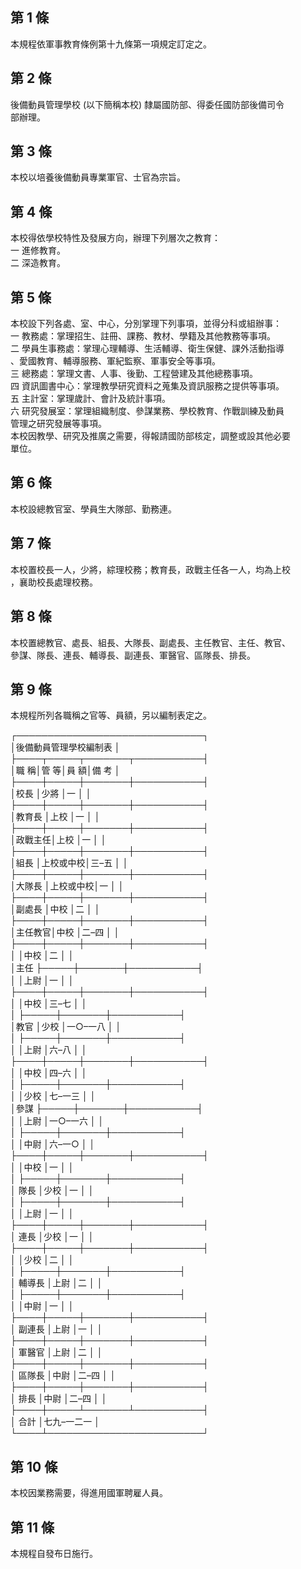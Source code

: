 第 1 條
-------
本規程依軍事教育條例第十九條第一項規定訂定之。

第 2 條
-------
後備動員管理學校 (以下簡稱本校) 隸屬國防部、得委任國防部後備司令  
部辦理。

第 3 條
-------
本校以培養後備動員專業軍官、士官為宗旨。

第 4 條
-------
本校得依學校特性及發展方向，辦理下列層次之教育：  
一  進修教育。  
二  深造教育。

第 5 條
-------
本校設下列各處、室、中心，分別掌理下列事項，並得分科或組辦事：  
一  教務處：掌理招生、註冊、課務、教材、學籍及其他教務等事項。  
二  學員生事務處：掌理心理輔導、生活輔導、衛生保健、課外活動指導  
    、愛國教育、輔導服務、軍紀監察、軍事安全等事項。  
三  總務處：掌理文書、人事、後勤、工程營建及其他總務事項。  
四  資訊圖書中心：掌理教學研究資料之蒐集及資訊服務之提供等事項。  
五  主計室：掌理歲計、會計及統計事項。  
六  研究發展室：掌理組織制度、參謀業務、學校教育、作戰訓練及動員  
    管理之研究發展等事項。  
本校因教學、研究及推廣之需要，得報請國防部核定，調整或設其他必要  
單位。

第 6 條
-------
本校設總教官室、學員生大隊部、勤務連。

第 7 條
-------
本校置校長一人，少將，綜理校務；教育長，政戰主任各一人，均為上校  
，襄助校長處理校務。

第 8 條
-------
本校置總教官、處長、組長、大隊長、副處長、主任教官、主任、教官、  
參謀、隊長、連長、輔導長、副連長、軍醫官、區隊長、排長。

第 9 條
-------
本規程所列各職稱之官等、員額，另以編制表定之。  
  
┌──────────────────────────────┐  
│後備動員管理學校編制表                                      │  
├────┬─────┬───────┬───────────┤  
│職    稱│管      等│員          額│備                考  │  
├────┼─────┼───────┼───────────┤  
│校長    │少將      │一            │                      │  
├────┼─────┼───────┼───────────┤  
│教育長  │上校      │一            │                      │  
├────┼─────┼───────┼───────────┤  
│政戰主任│上校      │一            │                      │  
├────┼─────┼───────┼───────────┤  
│組長    │上校或中校│三–五        │                      │  
├────┼─────┼───────┼───────────┤  
│大隊長  │上校或中校│一            │                      │  
├────┼─────┼───────┼───────────┤  
│副處長  │中校      │二            │                      │  
├────┼─────┼───────┼───────────┤  
│主任教官│中校      │二–四        │                      │  
├────┼─────┼───────┼───────────┤  
│        │中校      │二            │                      │  
│主任    ├─────┼───────┼───────────┤  
│        │上尉      │一            │                      │  
├────┼─────┼───────┼───────────┤  
│        │中校      │三–七        │                      │  
│        ├─────┼───────┼───────────┤  
│教官    │少校      │一○–一八    │                      │  
│        ├─────┼───────┼───────────┤  
│        │上尉      │六–八        │                      │  
├────┼─────┼───────┼───────────┤  
│        │中校      │四–六        │                      │  
│        ├─────┼───────┼───────────┤  
│        │少校      │七–一三      │                      │  
│參謀    ├─────┼───────┼───────────┤  
│        │上尉      │一○–一六    │                      │  
│        ├─────┼───────┼───────────┤  
│        │中尉      │六–一○      │                      │  
├────┼─────┼───────┼───────────┤  
│        │中校      │一            │                      │  
│        ├─────┼───────┼───────────┤  
│ 隊長   │少校      │一            │                      │  
│        ├─────┼───────┼───────────┤  
│        │上尉      │一            │                      │  
├────┼─────┼───────┼───────────┤  
│ 連長   │少校      │一            │                      │  
├────┼─────┼───────┼───────────┤  
│        │少校      │二            │                      │  
│        ├─────┼───────┼───────────┤  
│ 輔導長 │上尉      │二            │                      │  
│        ├─────┼───────┼───────────┤  
│        │中尉      │一            │                      │  
├────┼─────┼───────┼───────────┤  
│ 副連長 │上尉      │一            │                      │  
├────┼─────┼───────┼───────────┤  
│ 軍醫官 │上尉      │二            │                      │  
├────┼─────┼───────┼───────────┤  
│ 區隊長 │中尉      │二–四        │                      │  
├────┼─────┼───────┼───────────┤  
│ 排長   │中尉      │二–四        │                      │  
├────┼─────┴───────┴───────────┤  
│ 合計   │七九–一二一                                      │  
└────┴─────────────────────────┘

第 10 條
--------
本校因業務需要，得進用國軍聘雇人員。

第 11 條
--------
本規程自發布日施行。


